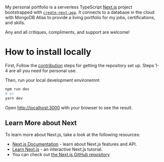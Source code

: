 My personal portfolio is a serverless TypeScript [Next.js](https://nextjs.org/) project bootstrapped with [`create-next-app`](https://github.com/vercel/next.js/tree/canary/packages/create-next-app). It connects to a database in the cloud with MongoDB Atlas to provide a living portfolio for my jobs, certifications, and skills. 

Any and all critiques, compliments, and support are welcome!

# How to install locally

First, Follow the [contribution](https://github.com/GreenJ84/JesseGreenoughPortfolio/blob/main/project_contributions.md.md#profile-contributions-guidline) steps for getting the repository set up.
Steps 1-4 are all you need for personal use.

Then, run your local development environemnt
```bash
npm run dev
# or
yarn dev
```

Open [http://localhost:3000](http://localhost:3000) with your browser to see the result.

## Learn More about Next

To learn more about Next.js, take a look at the following resources:

- [Next.js Documentation](https://nextjs.org/docs) - learn about Next.js features and API.
- [Learn Next.js](https://nextjs.org/learn) - an interactive Next.js tutorial.
- You can check out [the Next.js GitHub repository](https://github.com/vercel/next.js/)

